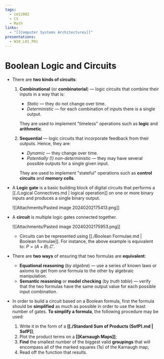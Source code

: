 ```yaml
---
tags:
  - cm12002
  - CS
  - Math
links:
  - "[[Computer Systems Architectures]]"
presentations:
  - W10_L01_P01
---
```

# Boolean Logic and Circuits
- There are **two kinds of circuits**:
    1. **Combinational** (or **combinatorial**) — logic circuits that combine their inputs in a way that is:
        - *Static* — they do not change over time.
        - *Deterministic* — for each combination of inputs there is a single output.

        They are used to implement "timeless" operations such as **logic** and **arithmetic**.

    2. **Sequential** — logic circuits that incorporate feedback from their outputs. Hence, they are: 
        - *Dynamic* — they change over time.
        - *Potentially (!) non-deterministic* — they may have several possible outputs for a single given input. 

        They are used to  implement "stateful" operations such as **control circuits** and **memory cells**.
- A **Logic gate** is a basic building block of digital circuits that performs a [[./Logical Connectives.md | logical operation]] on one or more binary inputs and produces a single binary output. 

    ![[Attachments/Pasted image 20240202175413.png]]

- A **circuit** is multiple logic gates connected together.

    ![[Attachments/Pasted image 20240202175953.png]]

    - Circuits can be represented using [[./Boolean Formulae.md | Boolean formulae]]. For instance, the above example is equivalent to: $P = (A + B) . C'$.

- There are **two ways** of ensuring that two formulas are **equivalent**:
    - **Equational reasoning** (by *algebra*) — use a series of known laws or axioms to get from one formula to the other by algebraic manipulation.
    - **Semantic reasoning** or **model checking** (by *truth table*) — verify that the two formulas have the same output value for each possible input combination.

- In order to build a circuit based on a Boolean formula, first the formula should be **simplified** as much as possible in order to use the least number of gates. **To simplify a formula**, the following procedure may be used:
    1. Write it in the form of a **[[./Standard Sum of Products (SofP).md | SofP]]**;
    2. Plot the product terms on a **[[Karnaugh Maps]]**;
    3. **Find** the smallest number of the biggest valid **groupings** that will encompass all of the marked squares (1s) of the Karnaugh map;
    4. Read off the function that results.

